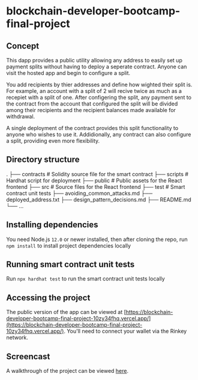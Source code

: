 # blockchain-developer-bootcamp-final-project

## Concept

This dapp provides a public utility allowing any address to easily set up payment splits without having to deploy a seperate contract. Anyone can visit the hosted app and begin to configure a split. 

You add recipients by thier addresses and define how wighted their split is. For example, an account with a split of 2 will recive twice as much as a recepiet with a split of one. After configering the split, any payment sent to the contract from the account that configured the split will be divided among their recipients and the recipient balances made available for withdrawal.

A single deployment of the contract provides this split functionality to anyone who wishes to use it. Addidionally, any contract can also configure a split, providing even more flexibility.  

## Directory structure

.
├── contracts                       # Solidity source file for the smart contract 
├── scripts                         # Hardhat script for deployment
├── public                          # Public assets for the React frontend
├── src                             # Source files for the React frontend
├── test                            # Smart contract unit tests
├── avoiding_common_attacks.md
├── deployed_address.txt
├── design_pattern_decisions.md
├── README.md
└── ...

## Installing dependencies

You need Node.js `12.0` or newer installed, then after cloning the repo, run `npm install` to install project dependencies locally

## Running smart contract unit tests

Run `npx hardhat test` to run the smart contract unit tests locally

## Accessing the project

The public version of the app can be viewed at [https://blockchain-developer-bootcamp-final-project-10zy34fhq.vercel.app/](https://blockchain-developer-bootcamp-final-project-10zy34fhq.vercel.app/). You'll need to connect your wallet via the Rinkey network. 

## Screencast

A walkthrough of the project can be viewed [here](https://www.loom.com/share/29a8aa30cd0047fc9d679aa5e21ef87b).